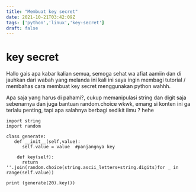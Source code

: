 ```yaml
---
title: "Membuat key secret"
date: 2021-10-21T03:42:09Z
tags: ['python','linux','key-secret']
draft: false
---
```


# key secret

Hallo gais apa kabar kalian semua, semoga sehat wa afiat aamiin dan di jauhkan
dari wabah yang melanda ini kali ini saya ingin membagi tutorial / membahas cara
membuat key secret menggunakan python wahhh.</br>

Apa saja yang harus di pahami?, cukup memanipulasi string dan digit saja
sebenarnya dan juga bantuan random.choice wkwk, emang si konten ini ga terlalu
penting, tapi apa salahnya berbagi sedikit ilmu ? hehe</br>

```
import string
import random

class generate:
   def __init__(self,value):
      self.value = value  #panjangnya key

    def key(self):
      return ''.join(random.choice(string.ascii_letters+string.digits)for _ in range(self.value))

print (generate(20).key())

```

